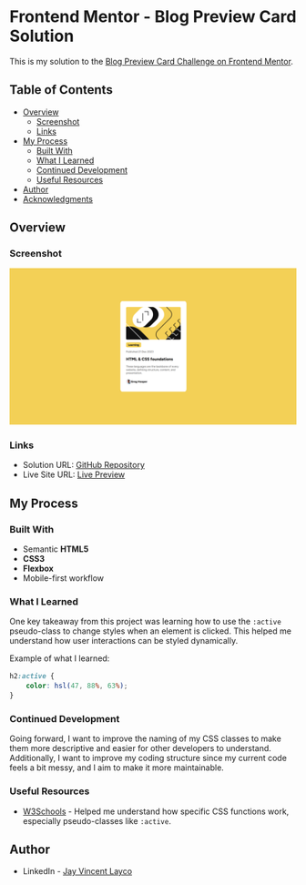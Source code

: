 # Frontend Mentor - Blog Preview Card Solution

This is my solution to the [Blog Preview Card Challenge on Frontend Mentor](https://www.frontendmentor.io/challenges/blog-preview-card-ckPaj01IcS). 

## Table of Contents

- [Overview](#overview)
  - [Screenshot](#screenshot)
  - [Links](#links)
- [My Process](#my-process)
  - [Built With](#built-with)
  - [What I Learned](#what-i-learned)
  - [Continued Development](#continued-development)
  - [Useful Resources](#useful-resources)
- [Author](#author)
- [Acknowledgments](#acknowledgments)

## Overview

### Screenshot

![Project Screenshot](./web-output-screen-capture.png)

### Links

- Solution URL: [GitHub Repository](https://github.com/jayco01/blog-preview-card.git)
- Live Site URL: [Live Preview](https://jayco01.github.io/blog-preview-card/)

## My Process

### Built With

- Semantic **HTML5**
- **CSS3**
- **Flexbox**
- Mobile-first workflow

### What I Learned

One key takeaway from this project was learning how to use the `:active` pseudo-class to change styles when an element is clicked. 
This helped me understand how user interactions can be styled dynamically.

Example of what I learned:
```css
h2:active {
    color: hsl(47, 88%, 63%);
}
```

### Continued Development

Going forward, I want to improve the naming of my CSS classes to make them more descriptive and easier for other developers to understand. 
Additionally, I want to improve my coding structure since my current code feels a bit messy, and I aim to make it more maintainable.

### Useful Resources

- [W3Schools](https://www.w3schools.com/) - Helped me understand how specific CSS functions work, especially pseudo-classes like `:active`.

## Author

- LinkedIn - [Jay Vincent Layco](https://www.linkedin.com/in/jay-vincent-layco-39184116b/)
